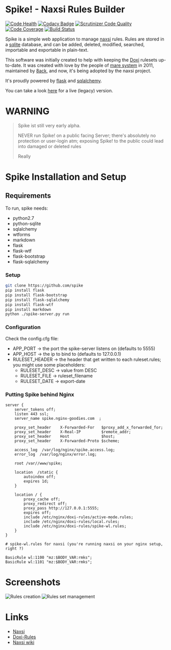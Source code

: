 # Spike! - Naxsi Rules Builder

[![Code Health](https://landscape.io/github/nbs-system/spike/master/landscape.svg?style=flat)](https://landscape.io/github/nbs-system/spike/master)
[![Codacy Badge](https://api.codacy.com/project/badge/grade/f16a87616f3c4e14ac914fea520298e7)](https://www.codacy.com/app/julien-voisin/spike)
[![Scrutinizer Code Quality](https://scrutinizer-ci.com/g/nbs-system/spike/badges/quality-score.png?b=master)](https://scrutinizer-ci.com/g/nbs-system/spike/?branch=master)
[![Code Coverage](https://scrutinizer-ci.com/g/nbs-system/spike/badges/coverage.png?b=master)](https://scrutinizer-ci.com/g/nbs-system/spike/?branch=master)
[![Build Status](https://scrutinizer-ci.com/g/nbs-system/spike/badges/build.png?b=master)](https://scrutinizer-ci.com/g/nbs-system/spike/build-status/master)

Spike is a simple web application to manage [naxsi]( https://github.com/nbs-system/naxsi ) rules.
Rules are stored in a [sqlite]( https://www.sqlite.org/ ) database, and can be added,
deleted, modified, searched, importable and exportable in plain-text.

This software was initially created to help with keeping the [Doxi]( https://bitbucket.org/lazy_dogtown/doxi-rules/src )
rulesets up-to-date. It was created with love by the people of [mare system]( https://www.mare-system.de/ ) in 2011,
maintained by [8ack]( https://8ack.de/corporate ), and now, it's being adopted by the naxsi project.

It's proudly powered by [flask]( http://flask.pocoo.org/ ) and [sqlalchemy]( http://www.sqlalchemy.org/ ).

You can take a look [here]( http://spike.nginx-goodies.com/rules/ ) for a  live (legacy) version.

# WARNING

> 
> Spike ist still very early alpha.
>
> NEVER run Spike! on a public facing Server; there's absolutely 
> no protection or user-login atm; exposing Spike! to the public could
> lead into damaged or deleted rules 
>
> Really


# Spike Installation and Setup

## Requirements

To run, spike needs:

- python2.7
- python-sqlite
- sqlalchemy
- wtforms
- markdown
- flask
- flask-wtf
- flask-bootstrap
- flask-sqlalchemy


### Setup

```bash
git clone https://github.com/spike
pip install flask
pip install flask-bootstrap
pip install flask-sqlalchemy
pip install flask-wtf
pip install markdown
python ./spike-server.py run
```

### Configuration

Check the config.cfg file:

- APP_PORT -> the port the spike-server listens on (defaults to 5555)
- APP_HOST -> the ip to bind to (defaults to 127.0.0.1)
- RULESET_HEADER -> the header that get written to each ruleset.rules; you might use some placeholders:
    - RULESET_DESC -> value from DESC
    - RULESET_FILE -> ruleset_filename
    - RULESET_DATE -> export-date


### Putting Spike behind Nginx

    
    server {
        server_tokens off;
        listen 443 ssl;
        server_name spike.nginx-goodies.com  ;
        
        proxy_set_header    X-Forwarded-For   $proxy_add_x_forwarded_for;
        proxy_set_header    X-Real-IP         $remote_addr;
        proxy_set_header    Host              $host;
        proxy_set_header    X-Forwarded-Proto $scheme;
        
        access_log  /var/log/nginx/spike.access.log; 
        error_log  /var/log/nginx/error.log;
        
        root /var//www/spike;
        
        location  /static {
            autoindex off;
            expires 1d;
        }
        
        location / {
            proxy_cache off;
            proxy_redirect off;
            proxy_pass http://127.0.0.1:5555;
            expires off;
            include /etc/nginx/doxi-rules/active-mode.rules;
            include /etc/nginx/doxi-rules/local.rules;
            include /etc/nginx/doxi-rules/spike-wl.rules;
        }
    }
    
    # spike-wl.rules for naxsi (you're running naxsi on your nginx setup, right ?)
    
    BasicRule wl:1100 "mz:$BODY_VAR:rmks";
    BasicRule wl:1101 "mz:$BODY_VAR:rmks";


# Screenshots

![Rules creation]( https://raw.githubusercontent.com/nbs-system/spike/master/docs/rule_creation.png )
![Rules set management]( https://raw.githubusercontent.com/nbs-system/spike/master/docs/rulesets.png )


# Links

- [Naxsi]( https://github.com/nbs-system/naxsi )
- [Doxi-Rules]( https://bitbucket.org/lazy_dogtown/doxi-rules/src )
- [Naxsi wiki]( https://github.com/nbs-system/naxsi/wiki )
